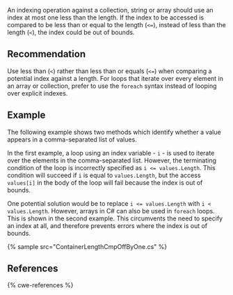 An indexing operation against a collection, string or array should use an index at most one less than the length. If the index to be accessed is compared to be less than or equal to the length (`<=`), instead of less than the length (`<`), the index could be out of bounds.


## Recommendation
Use less than (`<`) rather than less than or equals (`<=`) when comparing a potential index against a length. For loops that iterate over every element in an array or collection, prefer to use the `foreach` syntax instead of looping over explicit indexes.


## Example
The following example shows two methods which identify whether a value appears in a comma-separated list of values.

In the first example, a loop using an index variable - `i` - is used to iterate over the elements in the comma-separated list. However, the terminating condition of the loop is incorrectly specified as `i <= values.Length`. This condition will succeed if `i` is equal to `values.Length`, but the access `values[i]` in the body of the loop will fail because the index is out of bounds.

One potential solution would be to replace `i <= values.Length` with `i < values.Length`. However, arrays in C\# can also be used in `foreach` loops. This is shown in the second example. This circumvents the need to specify an index at all, and therefore prevents errors where the index is out of bounds.

{% sample src="ContainerLengthCmpOffByOne.cs" %}

## References
{% cwe-references %}
